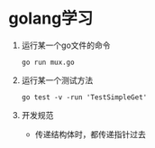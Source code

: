 # golang学习

1. 运行某一个go文件的命令

   ```shell
   go run mux.go
   ```

2. 运行某一个测试方法

   ```shell
   go test -v -run 'TestSimpleGet'
   ```

3. 开发规范

   * 传递结构体时，都传递指针过去

   

